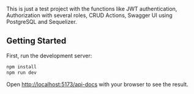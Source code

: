 This is just a test project with the functions like JWT authentication, Authorization with several roles, CRUD Actions, Swagger UI using PostgreSQL and Sequelizer.

## Getting Started

First, run the development server:

```bash
npm install
npm run dev
```

Open [http://localhost:5173/api-docs](http://localhost:5173/api-docs) with your browser to see the result.
